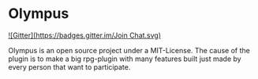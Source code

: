Olympus
=======
[![Gitter](https://badges.gitter.im/Join Chat.svg)](https://gitter.im/MisterPhiloe/Olympus?utm_source=badge&utm_medium=badge&utm_campaign=pr-badge&utm_content=badge)

Olympus is an open source project under a MIT-License. The cause of the plugin is to make a big rpg-plugin with many features built just made by every person that want to participate.
